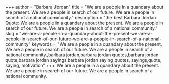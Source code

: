 +++
author = "Barbara Jordan"
title = "We are a people in a quandary about the present. We are a people in search of our future. We are a people in search of a national community."
description = "the best Barbara Jordan Quote: We are a people in a quandary about the present. We are a people in search of our future. We are a people in search of a national community."
slug = "we-are-a-people-in-a-quandary-about-the-present-we-are-a-people-in-search-of-our-future-we-are-a-people-in-search-of-a-national-community"
keywords = "We are a people in a quandary about the present. We are a people in search of our future. We are a people in search of a national community.,barbara jordan,barbara jordan quotes,barbara jordan quote,barbara jordan sayings,barbara jordan saying,quotes, sayings,quote, saying, motivation"
+++
We are a people in a quandary about the present. We are a people in search of our future. We are a people in search of a national community.
